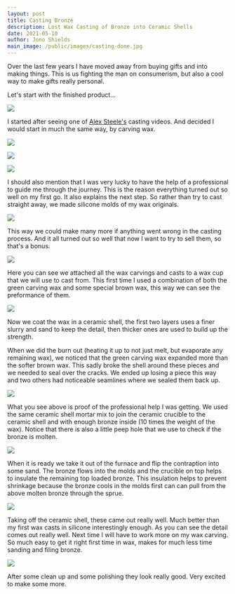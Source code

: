 ```yaml
---
layout: post
title: Casting Bronze
description: Lost Wax Casting of Bronze into Ceramic Shells
date: 2021-05-10
author: Jono Shields
main_image: /public/images/casting-done.jpg
---
```


Over the last few years I have moved away from buying gifts and into making things. This is us fighting the man on consumerism, but also a cool way to make gifts really personal.

Let's start with the finished product...

![](/public/images/casting-done.jpg)

I started after seeing one of [Alex Steele's](https://www.youtube.com/user/alectheblacksmith) casting videos. And decided I would start in much the same way, by carving wax.

![](/public/images/casting-1.jpg)

![](/public/images/casting-2.jpg)

![](/public/images/casting-3.jpg)

I should also mention that I was very lucky to have the help of a professional to guide me through the journey. This is the reason everything turned out so well on my first go. It also explains the next step. So rather than try to cast straight away, we made silicone molds of my wax originals.

![](/public/images/casting-4.jpg)

This way we could make many more if anything went wrong in the casting process. And it all turned out so well that now I want to try to sell them, so that's a bonus.

![](/public/images/casting-5.jpg)

Here you can see we attached all the wax carvings and casts to a wax cup that we will use to cast from. This first time I used a combination of both the green carving wax and some special brown wax, this way we can see the preformance of them.

![](/public/images/casting-7.jpg)

Now we coat the wax in a ceramic shell, the first two layers uses a finer slurry and sand to keep the detail, then thicker ones are used to build up the strength. 

When we did the burn out (heating it up to not just melt, but evaporate any remaining wax), we noticed that the green carving wax expanded more than the softer brown wax. This sadly broke the shell around these pieces and we needed to seal over the cracks. We ended up losing a piece this way and two others had noticeable seamlines where we sealed them back up.

![](/public/images/casting-8.jpg)

What you see above is proof of the professional help I was getting. We used the same ceramic shell mortar mix to join the ceramic crucible to the ceramic shell and with enough bronze inside (10 times the weight of the wax). Notice that there is also a little peep hole that we use to check if the bronze is molten.

![](/public/images/casting-9.jpg)

When it is ready we take it out of the furnace and flip the contraption into some sand. The bronze flows into the molds and the crucible on top helps to insulate the remaining top loaded bronze. This insulation helps to prevent shrinkage because the bronze cools in the molds first can can pull from the above molten bronze through the sprue.

![](/public/images/casting-10.jpg)

Taking off the ceramic shell, these came out really well. Much better than my first wax casts in silicone interestingly enough. As you can see the detail comes out really well. Next time I will have to work more on my wax carving. So much easy to get it right first time in wax, makes for much less time sanding and filing bronze.

![](/public/images/casting-done.jpg)

After some clean up and some polishing they look really good. Very excited to make some more.

